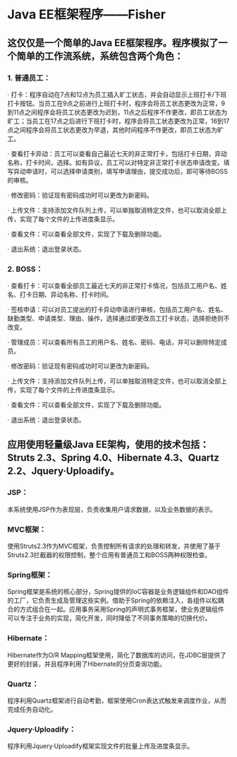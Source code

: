 # Java EE框架程序——Fisher

## 这仅仅是一个简单的Java EE框架程序。程序模拟了一个简单的工作流系统，系统包含两个角色：

### 1. 普通员工：

· 打卡：程序自动在7点和12点为员工插入旷工状态，并会自动显示上班打卡/下班打卡按钮。当员工在9点之前进行上班打卡时，程序会将员工状态更改为正常，9到11点之间程序会将员工状态更改为迟到，11点之后程序不作更改，即员工状态为旷工；当员工在17点之后进行下班打卡时，程序会将员工状态更改为正常，16到17点之间程序会将员工状态更改为早退，其他时间程序不作更改，即员工状态为旷工。

· 查看打卡异动：员工可以查看自己最近七天的非正常打卡，包括打卡日期，异动名称，打卡时间，选择。如有异议，员工可以对特定非正常打卡状态申请改变。填写异动申请时，可以选择申请类别，填写申请理由，提交成功后，即可等待BOSS的审核。

· 修改密码：验证现有密码成功时可以更改为新密码。

· 上传文件：支持添加文件队列上传，可以单独取消特定文件，也可以取消全部上传，实现了每个文件的上传进度条显示。

· 查看文件：可以查看全部文件，实现了下载及删除功能。

· 退出系统：退出登录状态。

### 2. BOSS：

· 查看打卡：可以查看全部员工最近七天的非正常打卡情况，包括员工用户名、姓名、打卡日期、异动名称、打卡时间。

· 签核申请：可以对员工提出的打卡异动申请进行审核，包括员工用户名、姓名、缺勤类型、申请类型、理由、操作，选择通过即更改员工打卡状态，选择拒绝则不改变。

· 管理成员：可以查看所有员工的用户名、姓名、密码、电话，并可以删除特定成员。

· 修改密码：验证现有密码成功时可以更改为新密码。

· 上传文件：支持添加文件队列上传，可以单独取消特定文件，也可以取消全部上传，实现了每个文件的上传进度条显示。

· 查看文件：可以查看全部文件，实现了下载及删除功能。

· 退出系统：退出登录状态。

## 应用使用轻量级Java EE架构，使用的技术包括：Struts 2.3、Spring 4.0、Hibernate 4.3、Quartz 2.2、Jquery·Uploadify。

### JSP：

本系统使用JSP作为表现层，负责收集用户请求数据，以及业务数据的表示。

### MVC框架：

使用Struts2.3作为MVC框架，负责控制所有请求的处理和转发，并使用了基于Struts2.3拦截器的权限控制，整个应用有普通员工和BOSS两种权限检查。

### Spring框架：

Spring框架是系统的核心部分，Spring提供的IoC容器是业务逻辑组件和DAO组件的工厂，它负责生成及管理这些实例。借助于Spring的依赖注入，各组件以松耦合的方式组合在一起。应用事务采用Spring的声明式事务框架，使业务逻辑组件可以专注于业务的实现，简化开发，同时降低了不同事务策略的切换代价。

### Hibernate：

Hibernate作为O/R Mapping框架使用，简化了数据库的访问，在JDBC层提供了更好的封装，并且程序利用了Hibernate的分页查询功能。

### Quartz：

程序利用Quartz框架进行自动考勤，框架使用Cron表达式触发来调度作业，从而完成任务自动化。

### Jquery·Uploadify：

程序利用Jquery·Uploadify框架实现文件的批量上传及进度条显示。
